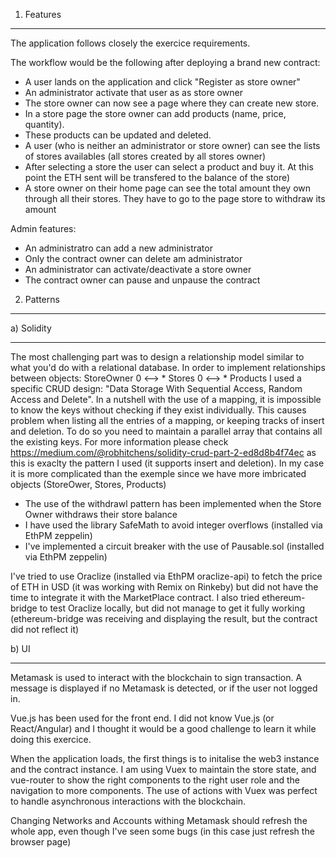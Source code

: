 1) Features
***********
The application follows closely the exercice requirements.

The workflow would be the following after deploying a brand new contract:
- A user lands on the application and click "Register as store owner"
- An administrator activate that user as as store owner
- The store owner can now see a page where they can create new store.
- In a store page the store owner can add products (name, price, quantity).
- These products can be updated and deleted.
- A user (who is neither an administrator or store owner) can see the lists of stores availables (all stores created by all stores owner)
- After selecting a store the user can select a product and buy it. At this point the ETH sent will be transfered to the balance of the store)
- A store owner on their home page can see the total amount they own through all their stores. They have to go to the page store to withdraw its amount

Admin features:
- An administratro can add a new administrator
- Only the contract owner can delete am administrator
- An administrator can activate/deactivate a store owner
- The contract owner can pause and unpause the contract

2) Patterns
***********

a) Solidity
***********
The most challenging part was to design a relationship model similar to what you'd do with a relational database. 
In order to implement relationships between objects: StoreOwner 0 <--> * Stores 0 <--> * Products I used a specific CRUD design: "Data Storage With Sequential Access, Random Access and Delete".
In a nutshell with the use of a mapping, it is impossible to know the keys without checking if they exist individually. This causes problem when listing all the entries of a mapping, or keeping tracks of insert and deletion. To do so you need to maintain a parallel array that contains all the existing keys. For more information please check https://medium.com/@robhitchens/solidity-crud-part-2-ed8d8b4f74ec as this is exaclty the pattern I used (it supports insert and deletion). In my case it is more complicated than the exemple since we have more imbricated objects (StoreOwer, Stores, Products) 

- The use of the withdrawl pattern has been implemented when the Store Owner withdraws their store balance
- I have used the library SafeMath to avoid integer overflows (installed via EthPM zeppelin)
- I've implemented a circuit breaker with the use of Pausable.sol (installed via EthPM zeppelin)

I've tried to use Oraclize (installed via EthPM oraclize-api) to fetch the price of ETH in USD (it was working with Remix on Rinkeby) but did not have the time to integrate it with the MarketPlace contract. I also tried ethereum-bridge to test Oraclize locally, but did not manage to get it fully working (ethereum-bridge was receiving and displaying the result, but the contract did not reflect it)

b) UI
******
Metamask is used to interact with the blockchain to sign transaction. A message is displayed if no Metamask is detected, or if the user not logged in.

Vue.js has been used for the front end. I did not know Vue.js (or React/Angular) and I thought it would be a good challenge to learn it while doing this exercice.

When the application loads, the first things is to initalise the web3 instance and the contract instance. I am using Vuex to maintain the store state, and vue-router to show the right components to the right user role and the navigation to more components. The use of actions with Vuex was perfect to handle asynchronous interactions with the blockchain.

Changing Networks and Accounts withing Metamask should refresh the whole app, even though I've seen some bugs (in this case just refresh the browser page)
